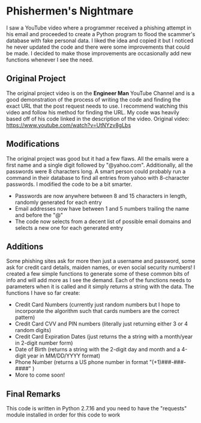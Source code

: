 # Phishermen's Nightmare

I saw a YouTube video where a programmer received a phishing attempt in his email and proceeded to create a Python program to flood the scammer's database with fake personal data. I liked the idea and copied it but I noticed he never updated the code and there were some improvements that could be made. I decided to make those improvements are occasionally add new functions whenever I see the need.


## Original Project

The original project video is on the **Engineer Man** YouTube Channel and is a good demonstration of the process of writing the code and finding the exact URL that the post request needs to use. I recommend watching this video and follow his method for finding the URL. My code was heavily based off of his code linked in the description of the video.
Original video: https://www.youtube.com/watch?v=UtNYzv8gLbs

## Modifications

The original project was good but it had a few flaws. All the emails were a first name and a single digit followed by "@yahoo.com". Additionally, all the passwords were 8 characters long. A smart person could probably run a command in their database to find all entries from yahoo with 8-character passwords. I modified the code to be a bit smarter.
* Passwords are now anywhere between 8 and 15 characters in length, randomly generated for each entry
* Email addresses now have between 1 and 5 numbers trailing the name and before the "@"
* The code now selects from a decent list of possible email domains and selects a new one for each generated entry
## Additions

Some phishing sites ask for more then just a username and password, some ask for credit card details, maiden names, or even social security numbers! I created a few simple functions to generate some of these common bits of info and will add more as I see the demand. Each of the functions needs to parameters when it is called and it simply returns a string with the data. The functions I have so far create:
* Credit Card Numbers (currently just random numbers but I hope to incorporate the algorithm such that cards numbers are the correct pattern)
* Credit Card CVV and PIN numbers (literally just returning either 3 or 4 random digits)
* Credit Card Expiration Dates (just returns the a string with a month/year in 2-digit number form)
* Date of Birth (returns a string with the 2-digit day and month and a 4-digit year in MM/DD/YYYY format)
* Phone Number (returns a US phone number in format "(+1)###-###-####" )
* More to come soon!

## Final Remarks
This code is written in Python 2.7.16 and you need to have the "requests" module installed in order for this code to work
